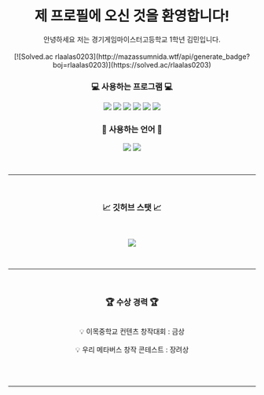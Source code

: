 <div align=center>

# <center>제 프로필에 오신 것을 환영합니다!</center>
<center> 안녕하세요 저는 경기게임마이스터고등학교 1학년 김민입니다.</center>
<br>
[![Solved.ac rlaalas0203](http://mazassumnida.wtf/api/generate_badge?boj=rlaalas0203)](https://solved.ac/rlaalas0203)
 
### <center>💻 사용하는 프로그램 💻</center>

</div>


<p align="center">
<img src = "https://img.shields.io/badge/Unity-FAFAFA?style=for-the-badge&logo=Unity&logoColor=black">
<img src = "https://img.shields.io/badge/github-%23121011.svg?style=for-the-badge&logo=github&logoColor=white">
<img src = "https://img.shields.io/badge/VS-AC58FA.svg?style=for-the-badge&logo=VisualStudio&logoColor=white">
<img src = "https://img.shields.io/badge/VSC-2E9AFE.svg?style=for-the-badge&logo=VisualStudioCode&logoColor=white">
<img src = "https://img.shields.io/badge/Rblx_Studio-FAFAFA?style=for-the-badge&logo=RobloxStudio&logoColor=White">
<img src = "https://img.shields.io/badge/scratch-FE9A2E.svg?style=for-the-badge&logo=scratch&logoColor=white">
</p>  

<div align=center>

### <center>💬 사용하는 언어 💬</center>

<p align="center">
<img src = "https://img.shields.io/badge/C%23-BF00FF?style=for-the-badge&logo=Csharp&logoColor=white">
<img src = "https://img.shields.io/badge/Lua-0404B4?style=for-the-badge&logo=Lua&logoColor=white">
</p>
<br>
</div>

----------

<br>
<div align=center>


### <center>📈 깃허브 스탯 📈
<br>

<p align="center">
<img src = "https://github-readme-stats.vercel.app/api?username=rlaals0203&show_icons=true&theme=tokyonight">
</p>
</div>
<br>

----------

</br>
<div align=center>

### <center>🏆 **수상 경력** 🏆</center>
<br>
<center>💡 이목중학교 컨텐츠 창작대회 : 금상</center><br>
<center>💡 우리 메타버스 창작 콘테스트 : 장려상</center><br>
</br>
</div>

<br>

---------------------
</br>

<div align=center>
 
</div>


